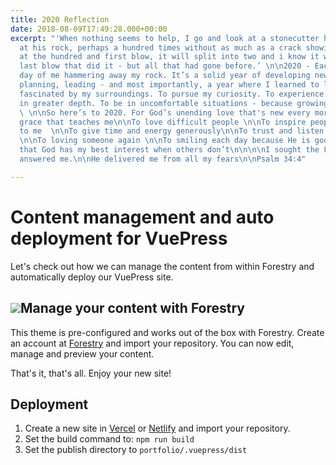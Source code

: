 ```yaml
---
title: 2020 Reflection
date: 2018-08-09T17:49:28.000+00:00
excerpt: "'When nothing seems to help, I go and look at a stonecutter hammering away
  at his rock, perhaps a hundred times without as much as a crack showing in it. Yet
  at the hundred and first blow, it will split into two and i know it wasn’t that
  last blow that did it - but all that had gone before.’ \n\n2020 - Each day is a
  day of me hammering away my rock. It’s a solid year of developing new habits - exercising,
  planning, leading - and most importantly, a year where I learned to learn. To be
  fascinated by my surroundings. To pursue my curiosity. To experience God’s love
  in greater depth. To be in uncomfortable situations - because growing is not easy.
  \ \n\nSo here’s to 2020. For God’s unending love that's new every morning. For His
  grace that teaches me\n\nTo love difficult people \n\nTo inspire people closest
  to me  \n\nTo give time and energy generously\n\nTo trust and listen only to Him
  \n\nTo loving someone again \n\nTo smiling each day because He is good\n\nTo know
  that God has my best interest when others don’t\n\n\n\nI sought the Lord, and he
  answered me.\n\nHe delivered me from all my fears\n\nPsalm 34:4"

---
```

# Content management and auto deployment for VuePress

Let's check out how we can manage the content from within Forestry and automatically deploy our VuePress site.

## ![](/upload/photo-1504198322253-cfa87a0ff25f.jpeg)Manage your content with Forestry

This theme is pre-configured and works out of the box with Forestry. Create an account at [Forestry](https://forestry.io "Forestry") and import your repository. You can now edit, manage and preview your content.

That's it, that's all. Enjoy your new site!

## Deployment

1. Create a new site in [Vercel](https://vercel.com) or [Netlify](https://netlify.com) and import your repository.
2. Set the build command to: `npm run build`
3. Set the publish directory to `portfolio/.vuepress/dist`